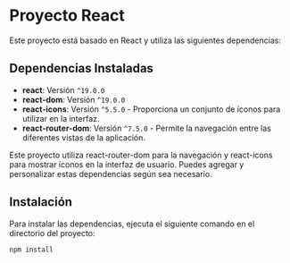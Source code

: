 # Proyecto React

Este proyecto está basado en React y utiliza las siguientes dependencias:

## Dependencias Instaladas

- **react**: Versión `^19.0.0`
- **react-dom**: Versión `^19.0.0`
- **react-icons**: Versión `^5.5.0` - Proporciona un conjunto de íconos para utilizar en la interfaz.
- **react-router-dom**: Versión `^7.5.0` - Permite la navegación entre las diferentes vistas de la aplicación.

Este proyecto utiliza react-router-dom para la navegación y react-icons para mostrar íconos en la interfaz de usuario. Puedes agregar y personalizar estas dependencias según sea necesario.

## Instalación

Para instalar las dependencias, ejecuta el siguiente comando en el directorio del proyecto:

```bash
npm install

